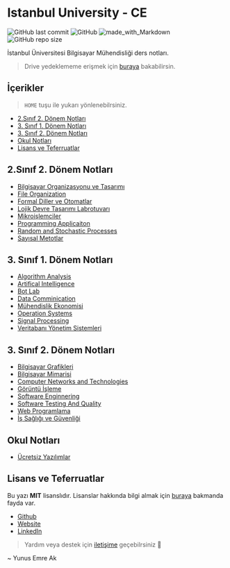 # Istanbul University - CE <!-- omit in toc -->

![GitHub last commit](https://img.shields.io/github/last-commit/yedhrab/IstanbulUniversity-CE.svg?label=Son%20G%C3%BCncelleme&style=popout)
![GitHub](https://img.shields.io/github/license/yedhrab/IstanbulUniversity-CE.svg?label=Lisans&style=popout)
![made_with_Markdown](https://img.shields.io/badge/%C4%B0%C3%A7erik-Markdown-blue.svg)
![GitHub repo size](https://img.shields.io/github/repo-size/yedhrab/IstanbulUniversity-CE.svg?label=Boyut&style=popout)

İstanbul Üniversitesi Bilgisayar Mühendisliği ders notları.

> Drive yedeklememe erişmek için [buraya][Drive] bakabilirsin.

## İçerikler <!-- omit in toc -->

> `HOME` tuşu ile yukarı yönlenebilrsiniz.

- [2.Sınıf 2. Dönem Notları](#2s%C4%B1n%C4%B1f-2-d%C3%B6nem-notlar%C4%B1)
- [3. Sınıf 1. Dönem Notları](#3-s%C4%B1n%C4%B1f-1-d%C3%B6nem-notlar%C4%B1)
- [3. Sınıf 2. Dönem Notları](#3-s%C4%B1n%C4%B1f-2-d%C3%B6nem-notlar%C4%B1)
- [Okul Notları](#okul-notlar%C4%B1)
- [Lisans ve Teferruatlar](#lisans-ve-teferruatlar)

<!-- Index -->

## 2.Sınıf 2. Dönem Notları

- [Bilgisayar Organizasyonu ve Tasarımı](2.S%C4%B1n%C4%B1f%202.%20D%C3%B6nem%20Notlar%C4%B1/Bilgisayar%20Organizasyonu%20ve%20Tasar%C4%B1m%C4%B1.md)
- [File Organization](2.S%C4%B1n%C4%B1f%202.%20D%C3%B6nem%20Notlar%C4%B1/File%20Organization.md)
- [Formal Diller ve Otomatlar](2.S%C4%B1n%C4%B1f%202.%20D%C3%B6nem%20Notlar%C4%B1/Formal%20Diller%20ve%20Otomatlar.md)
- [Lojik Devre Tasarımı Labrotuvarı](2.S%C4%B1n%C4%B1f%202.%20D%C3%B6nem%20Notlar%C4%B1/Lojik%20Devre%20Tasar%C4%B1m%C4%B1%20Labrotuvar%C4%B1.md)
- [Mikroişlemciler](2.S%C4%B1n%C4%B1f%202.%20D%C3%B6nem%20Notlar%C4%B1/Mikroi%C5%9Flemciler.md)
- [Programming Applicaiton](2.S%C4%B1n%C4%B1f%202.%20D%C3%B6nem%20Notlar%C4%B1/Programming%20Applicaiton.md)
- [Random and Stochastic Processes](2.S%C4%B1n%C4%B1f%202.%20D%C3%B6nem%20Notlar%C4%B1/Random%20and%20Stochastic%20Processes.md)
- [Sayısal Metotlar](2.S%C4%B1n%C4%B1f%202.%20D%C3%B6nem%20Notlar%C4%B1/Say%C4%B1sal%20Metotlar.md)

## 3. Sınıf 1. Dönem Notları

- [Algorithm Analysis](3.%20S%C4%B1n%C4%B1f%201.%20D%C3%B6nem%20Notlar%C4%B1/Algorithm%20Analysis.md)
- [Artifical Intelligence](3.%20S%C4%B1n%C4%B1f%201.%20D%C3%B6nem%20Notlar%C4%B1/Artifical%20Intelligence.md)
- [Bot Lab](3.%20S%C4%B1n%C4%B1f%201.%20D%C3%B6nem%20Notlar%C4%B1/Bot%20Lab.md)
- [Data Comminication](3.%20S%C4%B1n%C4%B1f%201.%20D%C3%B6nem%20Notlar%C4%B1/Data%20Comminication.md)
- [Mühendislik Ekonomisi](3.%20S%C4%B1n%C4%B1f%201.%20D%C3%B6nem%20Notlar%C4%B1/M%C3%BChendislik%20Ekonomisi.md)
- [Operation Systems](3.%20S%C4%B1n%C4%B1f%201.%20D%C3%B6nem%20Notlar%C4%B1/Operation%20Systems.md)
- [Signal Processing](3.%20S%C4%B1n%C4%B1f%201.%20D%C3%B6nem%20Notlar%C4%B1/Signal%20Processing.md)
- [Veritabanı Yönetim Sistemleri](3.%20S%C4%B1n%C4%B1f%201.%20D%C3%B6nem%20Notlar%C4%B1/Veritaban%C4%B1%20Y%C3%B6netim%20Sistemleri.md)

## 3. Sınıf 2. Dönem Notları

- [Bilgisayar Grafikleri](3.%20S%C4%B1n%C4%B1f%202.%20D%C3%B6nem%20Notlar%C4%B1/Bilgisayar%20Grafikleri.md)
- [Bilgisayar Mimarisi](3.%20S%C4%B1n%C4%B1f%202.%20D%C3%B6nem%20Notlar%C4%B1/Bilgisayar%20Mimarisi.md)
- [Computer Networks and Technologies](3.%20S%C4%B1n%C4%B1f%202.%20D%C3%B6nem%20Notlar%C4%B1/Computer%20Networks%20and%20Technologies.md)
- [Görüntü İşleme](3.%20S%C4%B1n%C4%B1f%202.%20D%C3%B6nem%20Notlar%C4%B1/G%C3%B6r%C3%BCnt%C3%BC%20%C4%B0%C5%9Fleme.md)
- [Software Enginnering](3.%20S%C4%B1n%C4%B1f%202.%20D%C3%B6nem%20Notlar%C4%B1/Software%20Enginnering.md)
- [Software Testing And Quality](3.%20S%C4%B1n%C4%B1f%202.%20D%C3%B6nem%20Notlar%C4%B1/Software%20Testing%20And%20Quality.md)
- [Web Programlama](3.%20S%C4%B1n%C4%B1f%202.%20D%C3%B6nem%20Notlar%C4%B1/Web%20Programlama.md)
- [İş Sağlığı ve Güvenliği](3.%20S%C4%B1n%C4%B1f%202.%20D%C3%B6nem%20Notlar%C4%B1/%C4%B0%C5%9F%20Sa%C4%9Fl%C4%B1%C4%9F%C4%B1%20ve%20G%C3%BCvenli%C4%9Fi.md)

## Okul Notları

- [Ücretsiz Yazılımlar](Okul%20Notlar%C4%B1/%C3%9Ccretsiz%20Yaz%C4%B1l%C4%B1mlar.md)

<!-- Index -->

[Drive]: https://drive.google.com/open?id=1QtX2y1_3nMX1MQS7bDO6ChxXAln34ZQn

## Lisans ve Teferruatlar

Bu yazı **MIT** lisanslıdır. Lisanslar hakkında bilgi almak için [buraya](https://choosealicense.com/licenses/) bakmanda fayda var.

- [Github](https://github.com/yedhrab)
- [Website](https://yemreak.com)
- [LinkedIn](https://www.linkedin.com/in/yemreak/)

> Yardım veya destek için [iletişime](mailto::yedhrab@gmail.com?subject=IstanbulUniversity-CE%20%7C%20Github) geçebilrsiniz 🤗

~ Yunus Emre Ak